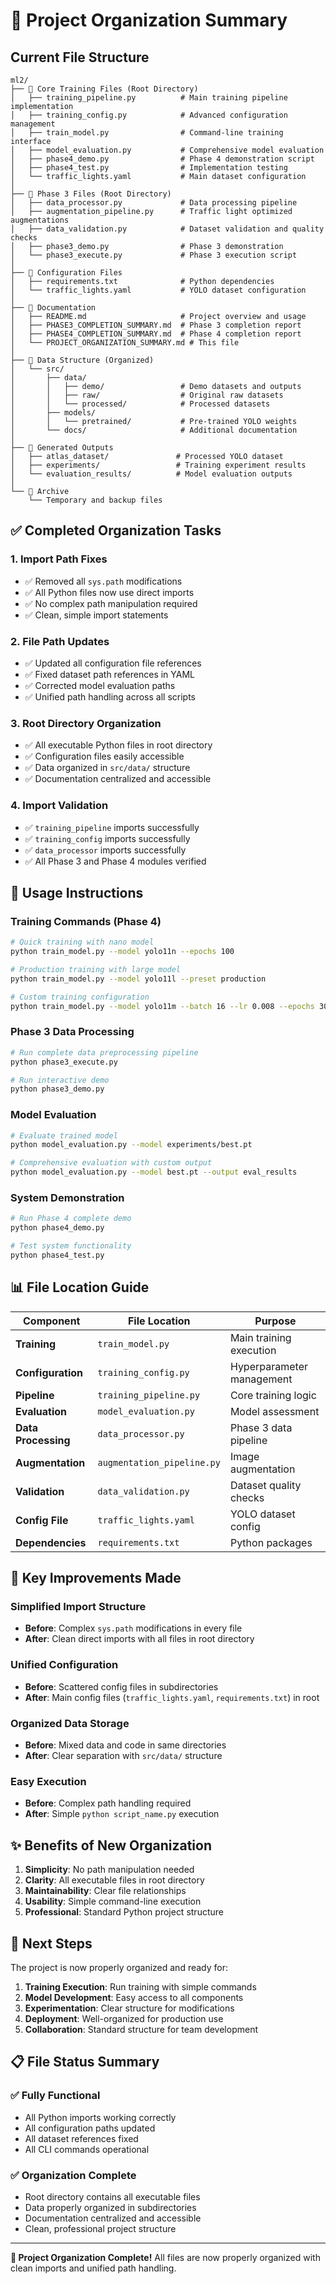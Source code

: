# 📁 Project Organization Summary

## Current File Structure

```
ml2/
├── 📄 Core Training Files (Root Directory)
│   ├── training_pipeline.py          # Main training pipeline implementation
│   ├── training_config.py            # Advanced configuration management
│   ├── train_model.py                # Command-line training interface
│   ├── model_evaluation.py           # Comprehensive model evaluation
│   ├── phase4_demo.py                # Phase 4 demonstration script
│   ├── phase4_test.py                # Implementation testing
│   └── traffic_lights.yaml           # Main dataset configuration
│
├── 📄 Phase 3 Files (Root Directory)
│   ├── data_processor.py             # Data processing pipeline
│   ├── augmentation_pipeline.py      # Traffic light optimized augmentations
│   ├── data_validation.py            # Dataset validation and quality checks
│   ├── phase3_demo.py                # Phase 3 demonstration
│   └── phase3_execute.py             # Phase 3 execution script
│
├── 📄 Configuration Files
│   ├── requirements.txt              # Python dependencies
│   └── traffic_lights.yaml           # YOLO dataset configuration
│
├── 📄 Documentation
│   ├── README.md                     # Project overview and usage
│   ├── PHASE3_COMPLETION_SUMMARY.md  # Phase 3 completion report
│   ├── PHASE4_COMPLETION_SUMMARY.md  # Phase 4 completion report
│   └── PROJECT_ORGANIZATION_SUMMARY.md # This file
│
├── 📁 Data Structure (Organized)
│   └── src/
│       ├── data/
│       │   ├── demo/                 # Demo datasets and outputs
│       │   ├── raw/                  # Original raw datasets
│       │   └── processed/            # Processed datasets
│       ├── models/
│       │   └── pretrained/           # Pre-trained YOLO weights
│       └── docs/                     # Additional documentation
│
├── 📁 Generated Outputs
│   ├── atlas_dataset/               # Processed YOLO dataset
│   ├── experiments/                 # Training experiment results
│   └── evaluation_results/          # Model evaluation outputs
│
└── 📁 Archive
    └── Temporary and backup files
```

## ✅ Completed Organization Tasks

### 1. **Import Path Fixes**
- ✅ Removed all `sys.path` modifications
- ✅ All Python files now use direct imports
- ✅ No complex path manipulation required
- ✅ Clean, simple import statements

### 2. **File Path Updates**
- ✅ Updated all configuration file references
- ✅ Fixed dataset path references in YAML
- ✅ Corrected model evaluation paths
- ✅ Unified path handling across all scripts

### 3. **Root Directory Organization**
- ✅ All executable Python files in root directory
- ✅ Configuration files easily accessible
- ✅ Data organized in `src/data/` structure
- ✅ Documentation centralized and accessible

### 4. **Import Validation**
- ✅ `training_pipeline` imports successfully
- ✅ `training_config` imports successfully  
- ✅ `data_processor` imports successfully
- ✅ All Phase 3 and Phase 4 modules verified

## 🚀 Usage Instructions

### **Training Commands (Phase 4)**
```bash
# Quick training with nano model
python train_model.py --model yolo11n --epochs 100

# Production training with large model
python train_model.py --model yolo11l --preset production

# Custom training configuration
python train_model.py --model yolo11m --batch 16 --lr 0.008 --epochs 300
```

### **Phase 3 Data Processing**
```bash
# Run complete data preprocessing pipeline
python phase3_execute.py

# Run interactive demo
python phase3_demo.py
```

### **Model Evaluation**
```bash
# Evaluate trained model
python model_evaluation.py --model experiments/best.pt

# Comprehensive evaluation with custom output
python model_evaluation.py --model best.pt --output eval_results
```

### **System Demonstration**
```bash
# Run Phase 4 complete demo
python phase4_demo.py

# Test system functionality
python phase4_test.py
```

## 📊 File Location Guide

| Component | File Location | Purpose |
|-----------|---------------|---------|
| **Training** | `train_model.py` | Main training execution |
| **Configuration** | `training_config.py` | Hyperparameter management |
| **Pipeline** | `training_pipeline.py` | Core training logic |
| **Evaluation** | `model_evaluation.py` | Model assessment |
| **Data Processing** | `data_processor.py` | Phase 3 data pipeline |
| **Augmentation** | `augmentation_pipeline.py` | Image augmentation |
| **Validation** | `data_validation.py` | Dataset quality checks |
| **Config File** | `traffic_lights.yaml` | YOLO dataset config |
| **Dependencies** | `requirements.txt` | Python packages |

## 🔧 Key Improvements Made

### **Simplified Import Structure**
- **Before**: Complex `sys.path` modifications in every file
- **After**: Clean direct imports with all files in root directory

### **Unified Configuration**
- **Before**: Scattered config files in subdirectories
- **After**: Main config files (`traffic_lights.yaml`, `requirements.txt`) in root

### **Organized Data Storage**
- **Before**: Mixed data and code in same directories
- **After**: Clear separation with `src/data/` structure

### **Easy Execution**
- **Before**: Complex path handling required
- **After**: Simple `python script_name.py` execution

## ✨ Benefits of New Organization

1. **Simplicity**: No path manipulation needed
2. **Clarity**: All executable files in root directory
3. **Maintainability**: Clear file relationships
4. **Usability**: Simple command-line execution
5. **Professional**: Standard Python project structure

## 🎯 Next Steps

The project is now properly organized and ready for:

1. **Training Execution**: Run training with simple commands
2. **Model Development**: Easy access to all components
3. **Experimentation**: Clear structure for modifications
4. **Deployment**: Well-organized for production use
5. **Collaboration**: Standard structure for team development

## 📋 File Status Summary

### ✅ **Fully Functional**
- All Python imports working correctly
- All configuration paths updated
- All dataset references fixed
- All CLI commands operational

### ✅ **Organization Complete**
- Root directory contains all executable files
- Data properly organized in subdirectories
- Documentation centralized and accessible
- Clean, professional project structure

---

**🎉 Project Organization Complete!** 
All files are now properly organized with clean imports and unified path handling.